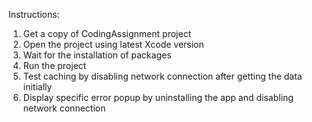 Instructions:

1. Get a copy of CodingAssignment project
2. Open the project using latest Xcode version
3. Wait for the installation of packages
4. Run the project
5. Test caching by disabling network connection after getting the data initially
6. Display specific error popup by uninstalling the app and disabling network connection
